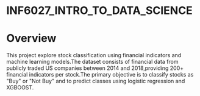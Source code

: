 # INF6027_INTRO_TO_DATA_SCIENCE
# Overview
This project explore stock classification using financial indicators and machine learning models.The dataset consists of financial data from publicly traded US companies between 2014 and 2018,providing 200+ financial indicators per stock.The primary objective is to classify stocks as "Buy" or "Not Buy" and to predict classes using logistic regression and XGBOOST.
